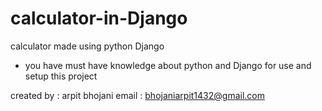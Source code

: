 # calculator-in-Django
calculator made using python Django 

- you have must have knowledge about python and Django for use and setup this project



created by : arpit bhojani 
email : bhojaniarpit1432@gmail.com
